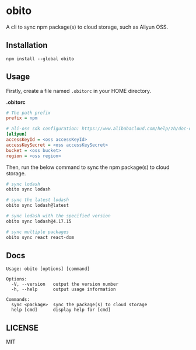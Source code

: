 # obito

A cli to sync npm package(s) to cloud storage, such as Aliyun OSS.

## Installation

```
npm install --global obito
```

## Usage

Firstly, create a file named `.obitorc` in your HOME directory.

**.obitorc**

```ini
# The path prefix
prefix = npm

# ali-oss sdk configuration: https://www.alibabacloud.com/help/zh/doc-detail/32068.htm
[aliyun]
accessKeyId = <oss accessKeyId>
accessKeySecret = <oss accessKeySecret>
bucket = <oss bucket>
region = <oss region>
```

Then, run the below command to sync the npm package(s) to cloud storage.

```sh
# sync lodash
obito sync lodash

# sync the latest lodash
obito sync lodash@latest

# sync lodash with the specified version
obito sync lodash@4.17.15

# sync multiple packages
obito sync react react-dom
```

## Docs

```
Usage: obito [options] [command]

Options:
  -V, --version   output the version number
  -h, --help      output usage information

Commands:
  sync <package>  sync the package(s) to cloud storage
  help [cmd]      display help for [cmd]
```

## LICENSE

MIT
